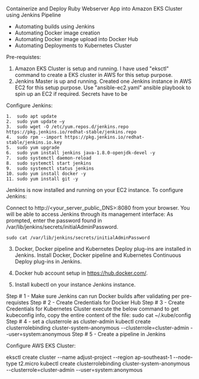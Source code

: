 Containerize and Deploy Ruby Webserver App into Amazon EKS Cluster using Jenkins Pipeline

- Automating builds using Jenkins
- Automating Docker image creation
- Automating Docker image upload into Docker Hub
- Automating Deployments to Kubernetes Cluster

Pre-requistes:
1. Amazon EKS Cluster is setup and running. I have used "eksctl" command to create a EKS cluster in AWS for this setup purpose.
2. Jenkins Master is up and running. Created one Jenkins instance in AWS EC2 for this setup purpose. Use "ansible-ec2.yaml" ansible playbook to spin up an EC2 if required. Secrets have to be

Configure Jenkins:

    1.  sudo apt update
    2.  sudo yum update –y
    3.  sudo wget -O /etc/yum.repos.d/jenkins.repo https://pkg.jenkins.io/redhat-stable/jenkins.repo
    4.  sudo rpm --import https://pkg.jenkins.io/redhat-stable/jenkins.io.key
    5.  sudo yum upgrade
    6.  sudo yum install jenkins java-1.8.0-openjdk-devel -y
    7.  sudo systemctl daemon-reload
    8.  sudo systemctl start jenkins
    9.  sudo systemctl status jenkins
    10. sudo yum install docker -y
    11. sudo yum install git -y

Jenkins is now installed and running on your EC2 instance. To configure Jenkins:

Connect to http://<your_server_public_DNS>:8080 from your browser. You will be able to access Jenkins through its management interface:
As prompted, enter the password found in /var/lib/jenkins/secrets/initialAdminPassword.
    
    sudo cat /var/lib/jenkins/secrets/initialAdminPassword

3. Docker, Docker pipeline and Kubernetes Deploy plug-ins are installed in Jenkins.
    Install Docker, Docker pipeline and Kubernetes Continuous Deploy plug-ins in Jenkins.

4. Docker hub account setup in https://hub.docker.com/.
5. Install kubectl on your instance Jenkins instance.


Step # 1 - Make sure Jenkins can run Docker builds after validating per pre-requistes
Step # 2 - Create Credentials for Docker Hub
Step # 3 - Create Credentials for Kubernetes Cluster
    execute the below command to get kubeconfig info, copy the entire content of the file:
    sudo cat ~/.kube/config
Step # 4 - set a clusterrole as cluster-admin
    kubectl create clusterrolebinding cluster-system-anonymous --clusterrole=cluster-admin --user=system:anonymous
Step # 5 - Create a pipeline in Jenkins

Configure AWS EKS Cluster:

eksctl create cluster --name adjust-project --region ap-southeast-1 --node-type t2.micro
kubectl create clusterrolebinding cluster-system-anonymous --clusterrole=cluster-admin --user=system:anonymous